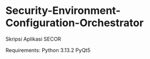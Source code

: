 # Security-Environment-Configuration-Orchestrator
Skripsi Aplikasi SECOR

Requirements:
Python 3.13.2
PyQt5